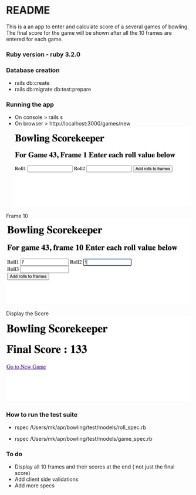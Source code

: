 # README

This is a an app to enter and calculate score of a several games of bowling.
The final score for the game will be shown after all the 10 frames are entered for each game.

### Ruby version - ruby 3.2.0

### Database creation
  * rails db:create
  * rails db:migrate db:test:prepare


### Running the app
  * On console > rails s
  * On browser > http://localhost:3000/games/new
![Screen of Game start](app/assets/images/start.png?raw=true "Starting a Game")

Frame 10
![Screen of Last Frame](app/assets/images/screen10.png?raw=true "Last Frame")

Display the Score
![Screen of Last Frame](app/assets/images/end.png?raw=true "Display Score")
### How to run the test suite
  * rspec /Users/mk/apr/bowling/test/models/roll_spec.rb
  
  * rspec /Users/mk/apr/bowling/test/models/game_spec.rb

### To do
  * Display all 10 frames and their scores at the end ( not just the final score)
  * Add client side validations
  * Add more specs



